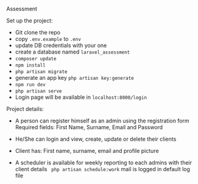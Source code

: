 Assessment

Set up the project:

- Git clone the repo
- copy `.env.example` to `.env`
- update DB credentials with your one
- create a database named `laravel_assessment`
- `composer update`
- `npm install`
- `php artisan migrate`
- generate an app key `php artisan key:generate`
- `npm run dev`
- `php artisan serve`
- Login page will be available in `localhost:8000/login`

Project details:

- A person can register himself as an admin using the registration form
  Required fields: First Name, Surname, Email and Password

- He/She can login and view, create, update or delete their clients

- Client has: First name, surname, email and profile picture

- A scheduler is available for weekly reporting to each admins with their client details
  ` php artisan schedule:work`
    mail is logged in default log file
